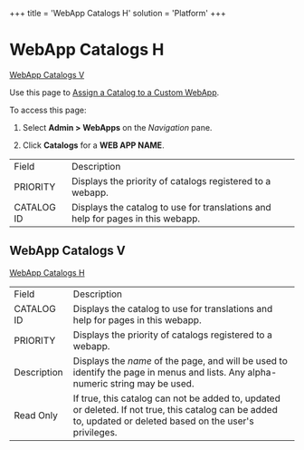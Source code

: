 +++
title = 'WebApp Catalogs H'
solution = 'Platform'
+++

# WebApp Catalogs H

[WebApp Catalogs V](WebApp_Groups_H.htm#WebApp_Groups_V)

<div class="use">

Use this page to [Assign a Catalog to a Custom
WebApp](../Use_Cases/Assign%20a%20Catalog%20to%20a%20Custom%20Webapp.htm).

</div>

To access this page:

1.  Select **Admin \> WebApps** on the *Navigation* pane.

2.  Click **Catalogs** for a **WEB APP
NAME**.

|            |                                                                                 |
| ---------- | ------------------------------------------------------------------------------- |
| Field      | Description                                                                     |
| PRIORITY   | Displays the priority of catalogs registered to a webapp.                       |
| CATALOG ID | Displays the catalog to use for translations and help for pages in this webapp. |

## <span id="WebApp_Catalogs_V"></span>WebApp Catalogs V

[WebApp Catalogs
H](#WebApp_Catalogs_H)

|             |                                                                                                                                                                         |
| ----------- | ----------------------------------------------------------------------------------------------------------------------------------------------------------------------- |
| Field       | Description                                                                                                                                                             |
| CATALOG ID  | Displays the catalog to use for translations and help for pages in this webapp.                                                                                         |
| PRIORITY    | Displays the priority of catalogs registered to a webapp.                                                                                                               |
| Description | Displays the <span style="font-style: italic;">name</span> of the page, and will be used to identify the page in menus and lists. Any alpha-numeric string may be used. |
| Read Only   | If true, this catalog can not be added to, updated or deleted. If not true, this catalog can be added to, updated or deleted based on the user's privileges.            |

